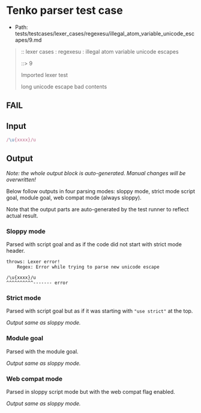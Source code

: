 # Tenko parser test case

- Path: tests/testcases/lexer_cases/regexesu/illegal_atom_variable_unicode_escapes/9.md

> :: lexer cases : regexesu : illegal atom variable unicode escapes
>
> ::> 9
>
> Imported lexer test
>
> long unicode escape bad contents

## FAIL

## Input

`````js
/\u{xxxx}/u
`````

## Output

_Note: the whole output block is auto-generated. Manual changes will be overwritten!_

Below follow outputs in four parsing modes: sloppy mode, strict mode script goal, module goal, web compat mode (always sloppy).

Note that the output parts are auto-generated by the test runner to reflect actual result.

### Sloppy mode

Parsed with script goal and as if the code did not start with strict mode header.

`````
throws: Lexer error!
    Regex: Error while trying to parse new unicode escape

/\u{xxxx}/u
^^^^^^^^^^------- error
`````

### Strict mode

Parsed with script goal but as if it was starting with `"use strict"` at the top.

_Output same as sloppy mode._

### Module goal

Parsed with the module goal.

_Output same as sloppy mode._

### Web compat mode

Parsed in sloppy script mode but with the web compat flag enabled.

_Output same as sloppy mode._
